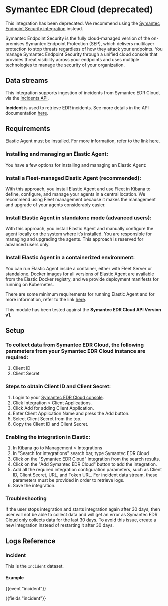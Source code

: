 # Symantec EDR Cloud (deprecated)

This integration has been deprecated. We recommend using the [Symantec Endpoint Security integration](https://www.elastic.co/docs/current/integrations/symantec_endpoint_security) instead.

Symantec Endpoint Security is the fully cloud-managed version of the on-premises Symantec Endpoint Protection (SEP), which delivers multilayer protection to stop threats regardless of how they attack your endpoints. You manage Symantec Endpoint Security through a unified cloud console that provides threat visibility across your endpoints and uses multiple technologies to manage the security of your organization.

## Data streams

This integration supports ingestion of incidents from Symantec EDR Cloud, via the [Incidents API](https://apidocs.securitycloud.symantec.com/#/doc?id=edr_incidents).

**Incident** is used to retrieve EDR incidents. See more details in the API documentation [here](https://apidocs.securitycloud.symantec.com/#/doc?id=edr_incidents).

## Requirements

Elastic Agent must be installed. For more information, refer to the link [here](https://www.elastic.co/guide/en/fleet/current/elastic-agent-installation.html).  

### Installing and managing an Elastic Agent:

You have a few options for installing and managing an Elastic Agent:

### Install a Fleet-managed Elastic Agent (recommended):

With this approach, you install Elastic Agent and use Fleet in Kibana to define, configure, and manage your agents in a central location. We recommend using Fleet management because it makes the management and upgrade of your agents considerably easier.

### Install Elastic Agent in standalone mode (advanced users):

With this approach, you install Elastic Agent and manually configure the agent locally on the system where it’s installed. You are responsible for managing and upgrading the agents. This approach is reserved for advanced users only.

### Install Elastic Agent in a containerized environment:

You can run Elastic Agent inside a container, either with Fleet Server or standalone. Docker images for all versions of Elastic Agent are available from the Elastic Docker registry, and we provide deployment manifests for running on Kubernetes.

There are some minimum requirements for running Elastic Agent and for more information, refer to the link [here](https://www.elastic.co/guide/en/fleet/current/elastic-agent-installation.html).

This module has been tested against the **Symantec EDR Cloud API Version v1**.

## Setup

### To collect data from Symantec EDR Cloud, the following parameters from your Symantec EDR Cloud instance are required:

1. Client ID
2. Client Secret

### Steps to obtain Client ID and Client Secret:

1. Login to your [Symantec EDR Cloud console](https://sep.securitycloud.symantec.com/v2/landing).
2. Click Integration > Client Applications.
3. Click Add for adding Client Application.
4. Enter Client Application Name and press the Add button.
5. Select Client Secret from the top.
6. Copy the Client ID and Client Secret.

### Enabling the integration in Elastic:

1. In Kibana go to Management > Integrations
2. In "Search for integrations" search bar, type Symantec EDR Cloud
3. Click on the "Symantec EDR Cloud" integration from the search results.
4. Click on the "Add Symantec EDR Cloud" button to add the integration.
5. Add all the required integration configuration parameters, such as Client ID, Client Secret, URL, and Token URL. For incident data stream, these parameters must be provided in order to retrieve logs.
6. Save the integration.

### Troubleshooting

If the user stops integration and starts integration again after 30 days, then user will not be able to collect data and will get an error as Symantec EDR Cloud only collects data for the last 30 days. To avoid this issue, create a new integration instead of restarting it after 30 days.

## Logs Reference

### Incident

This is the `Incident` dataset.

#### Example

{{event "incident"}}

{{fields "incident"}}
